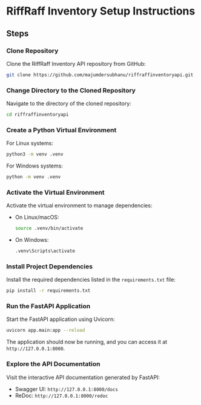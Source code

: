 # RiffRaff Inventory Setup Instructions

## Steps

### Clone Repository
Clone the RiffRaff Inventory API repository from GitHub:
```bash
git clone https://github.com/majumdersubhanu/riffraffinventoryapi.git
```

### Change Directory to the Cloned Repository
Navigate to the directory of the cloned repository:
```bash
cd riffraffinventoryapi
```

### Create a Python Virtual Environment
For Linux systems:
```bash
python3 -m venv .venv
```
For Windows systems:
```bash
python -m venv .venv
```

### Activate the Virtual Environment
Activate the virtual environment to manage dependencies:
- On Linux/macOS:
  ```bash
  source .venv/bin/activate
  ```
- On Windows:
  ```bash
  .venv\Scripts\activate
  ```

### Install Project Dependencies
Install the required dependencies listed in the `requirements.txt` file:
```bash
pip install -r requirements.txt
```

### Run the FastAPI Application
Start the FastAPI application using Uvicorn:
```bash
uvicorn app.main:app --reload
```
The application should now be running, and you can access it at `http://127.0.0.1:8000`.

### Explore the API Documentation
Visit the interactive API documentation generated by FastAPI:
- Swagger UI: `http://127.0.0.1:8000/docs`
- ReDoc: `http://127.0.0.1:8000/redoc`
